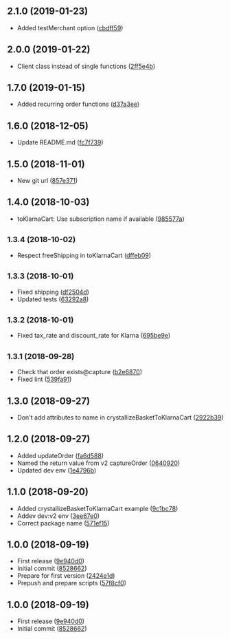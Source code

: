 ## 2.1.0 (2019-01-23)

* Added testMerchant option ([cbdff59](https://github.com/CrystallizeAPI/node-klarna/commit/cbdff59))



## 2.0.0 (2019-01-22)

* Client class instead of single functions ([2ff5e4b](https://github.com/CrystallizeAPI/node-klarna/commit/2ff5e4b))



## 1.7.0 (2019-01-15)

* Added recurring order functions ([d37a3ee](https://github.com/CrystallizeAPI/node-klarna/commit/d37a3ee))



## 1.6.0 (2018-12-05)

* Update README.md ([fc7f739](https://github.com/CrystallizeAPI/node-klarna/commit/fc7f739))



## 1.5.0 (2018-11-01)

* New git url ([857e371](https://github.com/CrystallizeAPI/node-klarna/commit/857e371))



## 1.4.0 (2018-10-03)

* toKlarnaCart: Use subscription name if available ([985577a](https://github.com/snowballdigital/node-klarna/commit/985577a))



## <small>1.3.4 (2018-10-02)</small>

* Respect freeShipping in toKlarnaCart ([dffeb09](https://github.com/snowballdigital/node-klarna/commit/dffeb09))



## <small>1.3.3 (2018-10-01)</small>

* Fixed shipping ([df2504d](https://github.com/snowballdigital/node-klarna/commit/df2504d))
* Updated tests ([63292a8](https://github.com/snowballdigital/node-klarna/commit/63292a8))



## <small>1.3.2 (2018-10-01)</small>

* Fixed tax_rate and discount_rate for Klarna ([695be9e](https://github.com/snowballdigital/node-klarna/commit/695be9e))



## <small>1.3.1 (2018-09-28)</small>

* Check that order exists@capture ([b2e6870](https://github.com/snowballdigital/node-klarna/commit/b2e6870))
* Fixed lint ([539fa91](https://github.com/snowballdigital/node-klarna/commit/539fa91))



## 1.3.0 (2018-09-27)

* Don't add attributes to name in crystallizeBasketToKlarnaCart ([2922b39](https://github.com/snowballdigital/node-klarna/commit/2922b39))



## 1.2.0 (2018-09-27)

* Added updateOrder ([fa6d588](https://github.com/snowballdigital/node-klarna/commit/fa6d588))
* Named the return value from v2 captureOrder ([0640920](https://github.com/snowballdigital/node-klarna/commit/0640920))
* Updated dev env ([1e4796b](https://github.com/snowballdigital/node-klarna/commit/1e4796b))



## 1.1.0 (2018-09-20)

* Added crystallizeBasketToKlarnaCart example ([9c1bc78](https://github.com/snowballdigital/node-klarna/commit/9c1bc78))
* Addev dev:v2 env ([3ee67e0](https://github.com/snowballdigital/node-klarna/commit/3ee67e0))
* Correct package name ([571ef15](https://github.com/snowballdigital/node-klarna/commit/571ef15))



## 1.0.0 (2018-09-19)

* First release ([9e940d0](https://github.com/snowballdigital/node-klarna/commit/9e940d0))
* Initial commit ([8528662](https://github.com/snowballdigital/node-klarna/commit/8528662))
* Prepare for first version ([2424e1d](https://github.com/snowballdigital/node-klarna/commit/2424e1d))
* Prepush and prepare scripts ([57f8cf0](https://github.com/snowballdigital/node-klarna/commit/57f8cf0))



## 1.0.0 (2018-09-19)

* First release ([9e940d0](https://github.com/snowballdigital/node-klarna/commit/9e940d0))
* Initial commit ([8528662](https://github.com/snowballdigital/node-klarna/commit/8528662))



